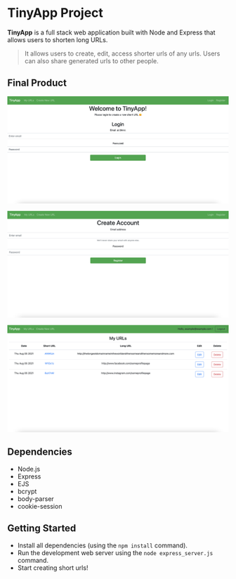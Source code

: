 # TinyApp Project

**TinyApp** is a full stack web application built with Node and Express that allows users to shorten long URLs.
> It allows users to create, edit, access shorter urls of any urls. 
> Users can also share generated urls to other people. 

## Final Product

!["screenshot description"](https://github.com/fbssaejun/tinyapp/blob/master/docs/login.png)

!["screenshot description"](https://github.com/fbssaejun/tinyapp/blob/master/docs/register.png)

!["screenshot description"](https://github.com/fbssaejun/tinyapp/blob/master/docs/shorturls.png)

## Dependencies

- Node.js
- Express
- EJS
- bcrypt
- body-parser
- cookie-session

## Getting Started

- Install all dependencies (using the `npm install` command).
- Run the development web server using the `node express_server.js` command.
- Start creating short urls!